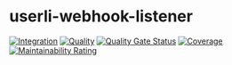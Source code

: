 # userli-webhook-listener

[![Integration](https://github.com/systemli/userli-webhook-listener/actions/workflows/integration.yml/badge.svg)](https://github.com/systemli/userli-webhook-listener/actions/workflows/integration.yml) [![Quality](https://github.com/systemli/userli-webhook-listener/actions/workflows/quality.yml/badge.svg)](https://github.com/systemli/userli-webhook-listener/actions/workflows/quality.yml) [![Quality Gate Status](https://sonarcloud.io/api/project_badges/measure?project=systemli_userli-webhook-listener&metric=alert_status)](https://sonarcloud.io/summary/new_code?id=systemli_userli-webhook-listener) [![Coverage](https://sonarcloud.io/api/project_badges/measure?project=systemli_userli-webhook-listener&metric=coverage)](https://sonarcloud.io/summary/new_code?id=systemli_userli-webhook-listener) [![Maintainability Rating](https://sonarcloud.io/api/project_badges/measure?project=systemli_userli-webhook-listener&metric=sqale_rating)](https://sonarcloud.io/summary/new_code?id=systemli_userli-webhook-listener)

